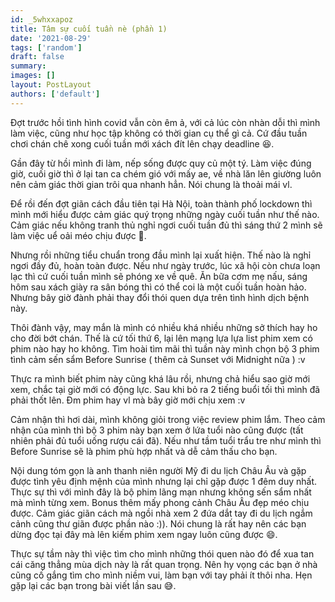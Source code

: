 ```yaml
---
id: _5whxxapoz
title: Tâm sự cuối tuần nè (phần 1)
date: '2021-08-29'
tags: ['random']
draft: false
summary:  
images: []
layout: PostLayout
authors: ['default']
---
```


Đợt trước hồi tình hình covid vẫn còn êm ả, với cả lúc còn nhàn dỗi thì mình làm việc, cũng như học tập không có thời gian cụ thể gì cả. Cứ đầu tuần chơi chán chê xong cuối tuần mới xách đít lên chạy deadline 😆. 

Gần đây từ hồi mình đi làm, nếp sống được quy củ một tý. Làm việc đúng giờ, cuối giờ thì ở lại tan ca chém gió với mấy ae, về nhà lăn lên giường luôn nên cảm giác thời gian trôi qua nhanh hẳn. Nói chung là thoải mái vl.

Để rồi đến đợt giãn cách đầu tiên tại Hà Nội, toàn thành phố lockdown thì mình mới hiểu được cảm giác quý trọng những ngày cuối tuần như thế nào. Cảm giác nếu không tranh thủ nghỉ ngơi cuối tuần đủ thì sáng thứ 2 mình sẽ làm việc uể oải méo chịu được 🤧.

Nhưng rồi những tiểu chuẩn trong đầu mình lại xuất hiện. Thế nào là nghỉ ngơi đầy đủ, hoàn toàn được. Nếu như ngày trước, lúc xã hội còn chưa loạn lạc thì cứ cuối tuần mình sẽ phóng xe về quê. Ăn bữa cơm mẹ nấu, sáng hôm sau xách giày ra sân bóng thì có thể coi là một cuối tuần hoàn hảo. Nhưng bây giờ đành phải thay đổi thói quen dựa trên tình hình dịch bệnh này. 

Thôi đành vậy, may mắn là mình có nhiều khá nhiều những sở thích hay ho cho đời bớt chán. Thế là cứ tối thứ 6, lại lên mạng lựa lựa list phim xem có phim nào hay ho không. Tìm hoài tìm mãi thì tuần này mình chọn bộ 3 phim tình cảm sến sẩm Before Sunrise ( thêm cả Sunset với Midnight nữa ) :v

Thực ra mình biết phim này cũng khá lâu rồi, nhưng chả hiểu sao giờ mới xem, chắc tại giờ mới có động lực. Sau khi bỏ ra 2 tiếng buổi tối thì mình đã phải thốt lên. Đm phim hay vl mà bây giờ mới chịu xem :v

Cảm nhận thì hơi dài, mình không giỏi trong việc review phim lắm. Theo cảm nhận của mình thì bộ 3 phim này bạn xem ở lứa tuổi nào cũng được (tất nhiên phải đủ tuổi uống rượu cái đã). Nếu như tầm tuổi trẩu tre như mình thì Before Sunrise sẽ là phim phù hợp nhất và dễ cảm thấu cho bạn. 

Nội dung tóm gọn là anh thanh niên người Mỹ đi du lịch Châu Âu và gặp được tình yêu định mệnh của mình nhưng lại chỉ gặp được 1 đêm duy nhất. Thực sự thì với mình đây là bộ phim lãng mạn nhưng không sến sẩm nhất mà mình từng xem. Bonus thêm mấy phong cảnh Châu Âu đẹp méo chịu được. Cảm giác giãn cách mà ngồi nhà xem 2 đứa dắt tay đi du lịch ngắm cảnh cũng thư giãn được phần nào :)). 
Nói chung là rất hay nên các bạn dừng đọc tại đây mà lên kiếm phim xem ngay luôn cũng được 😄.

Thực sự tầm này thì việc tìm cho mình những thói quen nào đó để xua tan cái căng thẳng mùa dịch này là rất quan trọng. Nên hy vọng các bạn ở nhà cũng cố gắng tìm cho mình niềm vui, làm bạn với tay phải ít thôi nha. Hẹn gặp lại các bạn trong bài viết lần sau 😅.
